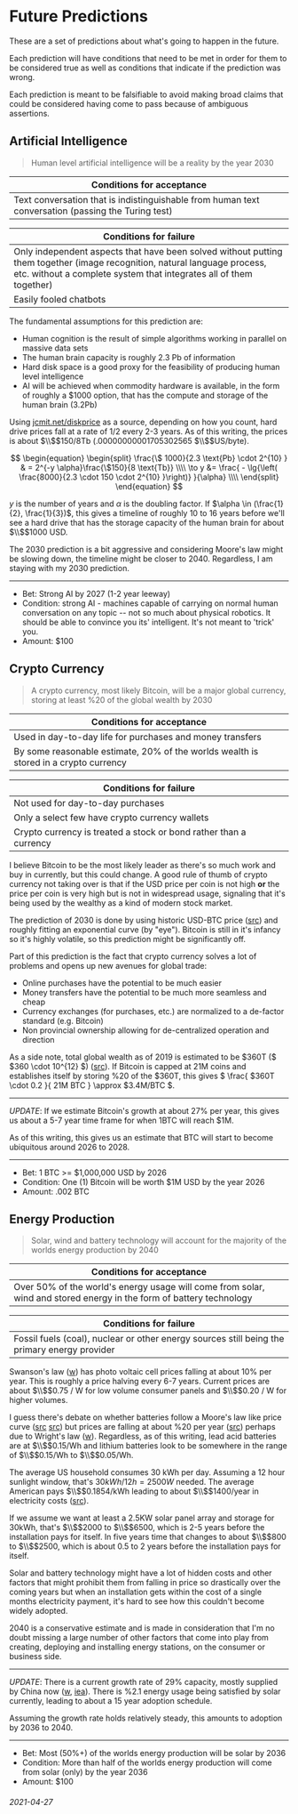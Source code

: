 Future Predictions
===

These are a set of predictions about what's going to happen in the future.

Each prediction will have conditions that need to be met in order for them to
be considered true as well as conditions that indicate if the prediction was wrong.

Each prediction is meant to be falsifiable to avoid making broad claims that could
be considered having come to pass because of ambiguous assertions.

Artificial Intelligence
---

> Human level artificial intelligence will be a reality by the year 2030

| Conditions for acceptance |
|---|
| Text conversation that is indistinguishable from human text conversation (passing the Turing test) |

| Conditions for failure |
|---|
| Only independent aspects that have been solved without putting them together (image recognition, natural language process, etc. without a complete system that integrates all of them together) |
| Easily fooled chatbots |

The fundamental assumptions for this prediction are:

* Human cognition is the result of simple algorithms working in parallel on massive data sets
* The human brain capacity is roughly 2.3 Pb of information
* Hard disk space is a good proxy for the feasibility of producing human level intelligence
* AI will be achieved when commodity hardware is available, in the form of roughly a $1000 option, that has the compute and storage of the human brain (3.2Pb)

Using [jcmit.net/diskprice](https://jcmit.net/diskprice.htm) as a source, depending on how you count, hard drive prices fall at a rate of 1/2 every 2-3 years.
As of this writing, the prices is about $\\$$150/8Tb (.00000000001705302565 $\\$$US/byte).

$$
\begin{equation}
\begin{split}
\frac{\$ 1000}{2.3 \text{Pb} \cdot 2^{10} }   & = 2^{-y \alpha}\frac{\$150}{8 \text{Tb}}  \\\\
\to y  &= \frac{ - \lg{\left( \frac{8000}{2.3 \cdot 150 \cdot 2^{10} }\right)} }{\alpha} \\\\
\end{split}
\end{equation}
$$

$y$ is the number of years and 
$\alpha$ is the doubling factor.
If $\alpha \in (\frac{1}{2}, \frac{1}{3})$, this gives a timeline of roughly 10 to 16 years before we'll see a hard drive that has the storage capacity of the human brain for
about $\\$$1000 USD.

The 2030 prediction is a bit aggressive and considering Moore's law might be slowing down, the timeline might be closer to 2040.
Regardless, I am staying with my 2030 prediction.

---

* Bet: Strong AI by 2027 (1-2 year leeway)
* Condition: strong AI - machines capable of carrying on normal human conversation on any topic -- not so much about physical robotics.
  It should be able to convince you its' intelligent. It's not meant to 'trick' you.
* Amount: $100


Crypto Currency
---

> A crypto currency, most likely Bitcoin, will be a major global currency, storing at least %20 of the global wealth by 2030

| Conditions for acceptance |
|---|
| Used in day-to-day life for purchases and money transfers |
| By some reasonable estimate, 20% of the worlds wealth is stored in a crypto currency |

| Conditions for failure |
|---|
| Not used for day-to-day purchases |
| Only a select few have crypto currency wallets |
| Crypto currency is treated a stock or bond rather than a currency |

I believe Bitcoin to be the most likely leader as there's so much work and buy in currently, but this could change.
A good rule of thumb of crypto currency not taking over is that if the USD price per coin is not high **or** the
price per coin is very high but is not in widespread usage, signaling that it's being used by the wealthy as a kind
of modern stock market.

The prediction of 2030 is done by using historic USD-BTC price ([src](https://finance.yahoo.com/quote/BTC-USD/history/)) and roughly
fitting an exponential curve (by "eye").
Bitcoin is still in it's infancy so it's highly volatile, so this prediction might be significantly off.

Part of this prediction is the fact that crypto currency solves a lot of problems and opens up new avenues for global trade:

* Online purchases have the potential to be much easier
* Money transfers have the potential to be much more seamless and cheap
* Currency exchanges (for purchases, etc.) are normalized to a de-factor standard (e.g. Bitcoin)
* Non provincial ownership allowing for de-centralized operation and direction

As a side note, total global wealth as of 2019 is estimated to be $\$$360T
($ \$360 \cdot 10^{12} $) ([src](https://www.credit-suisse.com/about-us/en/reports-research/global-wealth-report.html)).
If Bitcoin is capped at 21M coins and establishes itself by storing %20 of the $\$$360T, this gives $ \frac{ \$360T \cdot 0.2 }{ 21M BTC } \approx \$3.4M/BTC $.

---

*UPDATE*: If we estimate Bitcoin's growth at about 27% per year, this gives us about a 5-7 year time frame for when 1BTC will reach $1M.

As of this writing, this gives us an estimate that BTC will start to become ubiquitous around 2026 to 2028.

---

* Bet: 1 BTC >= $1,000,000 USD by 2026
* Condition: One (1) Bitcoin will be worth $1M USD by the year 2026
* Amount: .002 BTC

Energy Production
---

> Solar, wind and battery technology will account for the majority of the worlds energy production by 2040

| Conditions for acceptance |
|---|
| Over 50% of the world's energy usage will come from solar, wind and stored energy in the form of battery technology |


| Conditions for failure |
|---|
| Fossil fuels (coal), nuclear or other energy sources still being the primary energy provider |

Swanson's law ([w](https://en.wikipedia.org/wiki/Swanson%27s_law)) has photo voltaic cell prices falling at about 10% per year.
This is roughly a price halving every 6-7 years.
Current prices are about $\\$$0.75 / W for low volume consumer panels and $\\$$0.20 / W for higher volumes.

I guess there's debate on whether batteries follow a Moore's law like price curve ([src](https://longtailpipe.com/2013/04/06/there-is-moores-law-for-batteries-its/) [src](https://longtailpipe.com/2013/04/06/there-is-moores-law-for-batteries-its/)) but prices are falling at about %20 per year ([src](https://about.bnef.com/blog/behind-scenes-take-lithium-ion-battery-prices/)) perhaps due to Wright's law ([w](https://en.wikipedia.org/wiki/Experience_curve_effects)).
Regardless, as of this writing, lead acid batteries are at $\\$$0.15/Wh and lithium batteries look to be somewhere in the range of $\\$$0.15/Wh to $\\$$0.05/Wh.

The average US household consumes 30 kWh per day.
Assuming a 12 hour sunlight window, that's $30 kWh / 12h = 2500 W$ needed.
The average American pays $\\$$0.1854/kWh leading to about $\\$$1400/year in electricity costs ([src](https://www.eia.gov/tools/faqs/faq.php?id=97&t=3)).

If we assume we want at least a 2.5KW solar panel array and storage for 30kWh, that's $\\$$2000 to $\\$$6500, which is 2-5 years before the installation pays for itself.
In five years time that changes to about $\\$$800 to $\\$$2500, which is about 0.5 to 2 years before the installation pays for itself.

Solar and battery technology might have a lot of hidden costs and other factors that might prohibit them from falling in price so drastically over the coming years
but when an installation gets within the cost of a single months electricity payment, it's hard to see how this couldn't become widely adopted.

2040 is a conservative estimate and is made in consideration that I'm no doubt missing a large number of other factors that come into play from creating, deploying and installing energy stations,
on the consumer or business side.

---

*UPDATE*: There is a current growth rate of 29% capacity, mostly supplied by China now ([w](https://en.wikipedia.org/wiki/Growth_of_photovoltaics#Current_status), [iea](https://iea-pvps.org/wp-content/uploads/2020/01/IEA-PVPS_-_A_Snapshot_of_Global_PV_-_1992-2017.pdf)).
There is %2.1 energy usage being satisfied by solar currently, leading to about a 15 year adoption schedule.

Assuming the growth rate holds relatively steady, this amounts to adoption by 2036 to 2040.

---

* Bet: Most (50%+) of the worlds energy production will be solar by 2036
* Condition: More than half of the worlds energy production will come from solar (only) by the year 2036
* Amount: $100


###### 2021-04-27
